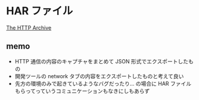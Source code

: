 # HAR ファイル

[The HTTP Archive](https://httparchive.org/)

## memo

- HTTP 通信の内容のキャプチャをまとめて JSON 形式でエクスポートしたもの
- 開発ツールの network タブの内容をエクスポートしたものと考えて良い
- 先方の環境のみで起きているようなバグだったり... の場合に HAR ファイルもらってっていうコミュニケーションもなきにしもあらず
